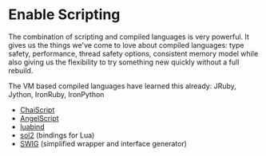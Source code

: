# Enable Scripting

The combination of scripting and compiled languages is very powerful. It gives us the things we've come to love about compiled languages: type safety, performance, thread safety options, consistent memory model while also giving us the flexibility to try something new quickly without a full rebuild.

The VM based compiled languages have learned this already: JRuby, Jython, IronRuby, IronPython

 * [ChaiScript](http://chaiscript.com/)
 * [AngelScript](http://www.angelcode.com/angelscript/)
 * [luabind](http://www.rasterbar.com/products/luabind.html)
 * [sol2](https://github.com/ThePhD/sol2) (bindings for Lua)
 * [SWIG](http://www.swig.org/) (simplified wrapper and interface generator)
